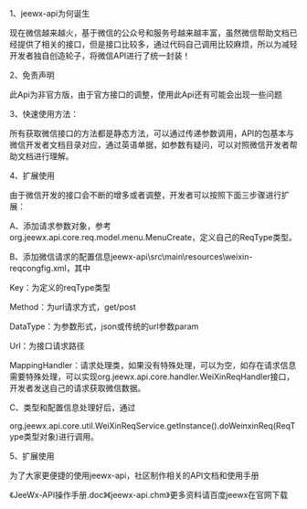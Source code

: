 1、jeewx-api为何诞生

现在微信越来越火，基于微信的公众号和服务号越来越丰富，虽然微信帮助文档已经提供了相关的接口，但是接口比较多，通过代码自己调用比较麻烦，所以为减轻开发者独自创造轮子，将微信API进行了统一封装！

 

2、免责声明

此Api为非官方版，由于官方接口的调整，使用此Api还有可能会出现一些问题

3、快速使用方法：

所有获取微信接口的方法都是静态方法，可以通过传递参数调用，API的包基本与微信开发者文档目录对应，通过英语单据，如参数有疑问，可以对照微信开发者帮助文档进行理解。

   




4、扩展使用

由于微信开发的接口会不断的增多或者调整，开发者可以按照下面三步骤进行扩展：


A、添加请求参数对象，参考org.jeewx.api.core.req.model.menu.MenuCreate，定义自己的ReqType类型。

B、添加微信请求的配置信息jeewx-api\src\main\resources\weixin-reqcongfig.xml，其中

Key：为定义的reqType类型

Method：为url请求方式，get/post

DataType：为参数形式，json或传统的url参数param

Url：为接口请求路径

MappingHandler：请求处理类，如果没有特殊处理，可以为空，如存在请求信息需要特殊处理，可以实现org.jeewx.api.core.handler.WeiXinReqHandler接口，开发者发送自己的请求获取微信数据。

C、类型和配置信息处理好后，通过

org.jeewx.api.core.util.WeiXinReqService.getInstance().doWeinxinReq(ReqType类型对象)进行调用。

5、扩展使用

  为了大家更便捷的使用jeewx-api，社区制作相关的API文档和使用手册

  《JeeWx-API操作手册.doc》《jeewx-api.chm》更多资料请百度jeewx在官网下载